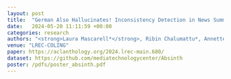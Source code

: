 ```yaml
---
layout: post
title:  "German Also Hallucinates! Inconsistency Detection in News Summaries with the Absinth Dataset"
date:   2024-05-20 11:11:59 +00:00
categories: research
authors: "<strong>Laura Mascarell*</strong>, Ribin Chalumattu*, Annette Rios"
venue: "LREC-COLING"
paper: https://aclanthology.org/2024.lrec-main.680/
dataset: https://github.com/mediatechnologycenter/Absinth
poster: /pdfs/poster_absinth.pdf
---
```

